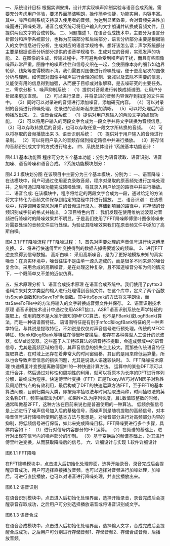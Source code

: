 一、系统设计目标
根据实训安排，设计并实现噪声抑制实验与语音合成系统。需要充分考虑用户体验，要求界面简洁明朗，操作简单快捷，功能实用，内容丰富。其中，噪声抑制系统支持录入使用者的音频。为达到显著效果，会对音频先进性加噪而进行降噪处理。语音合成系统可将用户输入的文字朗诵并转换成音频文件，且提供两段文字的合成转换。
二、问题描述
1、在语音合成技术中，主要分为语言分析部分和声学系统部分，也称为前端部分和后端部分，语言分析部分主要是根据输入的文字信息进行分析，生成对应的语言学规格书，想好该怎么读；声学系统部分主要是根据语音分析部分提供的语音学规格书，生成对应的音频，实现发声的功能。
2、在图像的生成、传输过程中，不可避免会受到噪声的干扰，而且有些图像噪声非常严重，图像中的噪声往往和信号交织在一起，会使图像本身的细节如边界轮廓、线条等变得模糊不清。我们需要对图像进行降噪处理，便于更高层次的图像分析与理解。如何既对图像中噪声进行合理的抑制、衰减以及去除不需要的信息，又能使有用的信息得到加强，从而便于目标或对象解释，是去噪研究的主要任务。
三、需求分析
1、噪声抑制系统：
（1）提供对音频进行转换成频谱图，让用户分析起来更加直观。
（2）可以进行录音，并将录进的音频内容保存到指定的文件夹中。
（3）同时可以对录进的音频进行添加噪音，添加研究内容。
（4）可以对录制的音频进行降噪处理，使录进的音频听起来更加清晰。
（5）可以将处理后的音频播放出来。
2、语音合成系统：
（1）提供对用户想输入的两段文字的编辑功能。
（2）可以将用户输入的两段文字合成为一段文字并将文字转换为音频信息。
（3）可以存取转换后的音频，也可以存取任意一段文字所转换的音频。
（4）可以将存取的音频播放出来
3、语音识别系统：
（1）提供对于用户输入的音频进行录制。
（2）可以将用户录入的音频存储到指定路径中并进行播放。
（3）将存储的音频识别成文字的方式进行输出。 
四、系统总体设计
1系统基本功能设计：
 
图4.1.1 基本功能图
程序可分为五个基本功能：分别为语音读取、语音识别、语音加噪、语音降噪和语音合成。
2系统功能模块划分：
 
图4.2.1 模块划分图
  在该项目中主要分为三个基本模块，分别为：
一、语音降噪：
在该模块中，用户可通过使用麦克录取音频，程序对录取的原音频先进行加噪处理并，之后可通过降噪功能完成降噪处理，将其录入用户给定的路径中并进行播放。
二、语音合成:
在该模块中，程序将给定的两段文字合成为一段，通过给定的方法将文字转化为音频文件保存到给定的路径中并进行播放。
三、语音识别：
在该模块中，程序调用麦克风对用户的音频进行录入，存储到项目的路径中，将存储的音频识别成字符的格式并输出。
3 项目特色内容：
我们发现在使用维纳滤波器对音频进行降噪时的降噪效果并不明显，于是我们使用了FFT降噪即傅里叶图像降噪来对需要处理的音频文件进行处理。为验证其降噪效果我们在原音频文件中添加了高斯白噪。
 
图4.3.1 FFT降噪流程
FFT降噪过程：
1、首先对需要处理的声音信号进行快速傅里变换。
2、将进行快速傅里叶变换得到的数据去掉需要滤波的频率。
3、进行FFT逆变换得到信号数据。
高斯白噪：
采用高斯噪音，是为了更好地模拟未知的真实噪音：在真实环境中，噪音往往不是由单一源头造成的，而是很多不同来源的噪音复合体。采用合成的高斯噪音，是在处理这种复杂，且不知道噪音分布为何的情况下，一个既简单又不差的近似仿真。




五、技术原理分析
1、语音合成技术原理
在语音合成系统中。我们使用了pyttsx3语料库来对文字类型的输入进行处理得到音频文件。在这个库中，定义了两个函数ttsSpeak函数和ttsSaveToFile函数。其中ttsSpeak的方法将文字朗读，而ttsSaveToFile中的方法将输入的文字转换成音频文件并保存。
2、语音识别技术原理
语音识别技术设计中通过使用ASRT接口。ASRT语音识别系统在声学特征的提取上，使用的既不是大家所熟知的MFCC算法，也不是FBank(或LogFBank)算法，而是一种语谱图特征。
语谱图特征是有别于mfcc和logfBank特征的另一种声学特征，与其说是提取特征，不如说是仅仅对声音信号进行预处理。传统的MFCC特征、fBank和logfBank等特征在傅里叶变换后，都存在各种类型人工设计的滤波器，如Mel滤波器。这些基于人工特征算法的语音特征提取，会造成频域中的语音信号，尤其是高频区域的信号，其声音信息的损失会比较大。而那些传统语音特征提取算法，在时域上还存在着非常大的时间窗偏移，其目的是用来降低运算量，所以也会导致声音信息的损失问题，尤其是说话人语速较快时。
3、FFT降噪技术原理
快速傅里叶变换是离散傅里叶的一种快速计算方法。
运算中的某些DFT项可以进行合并，然后通过对称性和周期性的利用，就可以将原本为长序的DFT进行序列分解，最终成为短序。快速傅里叶变换（FFT）正是TukeyJW巧对WN因子对称性及周期性特点的有效利用，最后构成了DFT的快速运算方法FFT，至于FFT的基本算法问题，目前归类两大类，即按频率抽取法与时间抽取法两种，时间抽取法的英文名称DIT，频率抽取法为DIF，如果N=2L为序列长度，且L数值取整数的时候，通常叫做基2FFT，这种方法在目前来说也是普遍使用的一种算法。
低频余弦信号是上述进行了噪声信号加入后的基础信号，而噪声则是随机提取的高频信号，对本噪音信号进行降噪所使用的基本方法与思想是，对噪音部分进行对高频部分内容的抑制，将低频信号进行保留，如此来完成降噪目标。FFT降噪要进行多个步骤，具体内容如下：
（1）进行对信号内容部分的FFT运算。
（2）在频谱的基础上，进行对出现在信号内的噪声部分的印制。
（3）基于变换后的频谱基础上，对其进行傅里叶逆变换，从而获取降噪后的信号。
六、详细设计与实现
1.软件详细设计  
 
图6.1.1 FFT降噪
	




在FFT降噪模块中，点击进入后初始化处理界面，选择开始录音，录音完成后会提醒录音成功，用户可选择直接播放音频。也可以选择对音频进行加噪处理，加噪后，可进行直接播放，也可以对语音进行降噪处理，并直接播放出来。
       
图6.1.2 语音识别
	



在语音识别模块中，点击进入后初始化处理界面，选择开始录音，录音完成后会提醒录音存取成功，之后用户可分别选择播放语音或将语音识别成文字。
   
图6.1.3 语音合成
	





在语音合成模块中，点击进入后初始化处理界面，选择输入文字，合成完成后会提醒合成成功，之后用户可分别进行存储音频1、存储音频2、存储合成音频，后播放音频。

